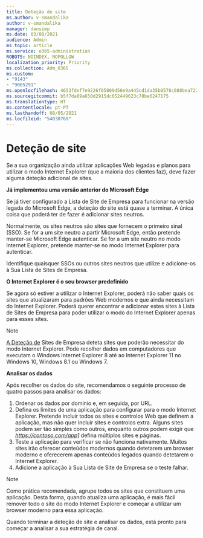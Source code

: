 ```yaml
---
title: Deteção de site
ms.author: v-smandalika
author: v-smandalika
manager: dansimp
ms.date: 03/08/2021
audience: Admin
ms.topic: article
ms.service: o365-administration
ROBOTS: NOINDEX, NOFOLLOW
localization_priority: Priority
ms.collection: Adm_O365
ms.custom:
- "9143"
- "9005291"
ms.openlocfilehash: 4653fdef7e9226f05809d56e9a445cd1da35b0578c088bea72252a281d4527d2
ms.sourcegitcommit: b5f7da89a650d2915dc652449623c78be6247175
ms.translationtype: HT
ms.contentlocale: pt-PT
ms.lasthandoff: 08/05/2021
ms.locfileid: "54030769"
---
```

# <a name="do-site-discovery"></a>Deteção de site

Se a sua organização ainda utilizar aplicações Web legadas e planos para utilizar o modo Internet Explorer (que a maioria dos clientes faz), deve fazer alguma deteção adicional de sites.

**Já implementou uma versão anterior do Microsoft Edge**

Se já tiver configurado a Lista de Site de Empresa para funcionar na versão legada do Microsoft Edge, a deteção do site está quase a terminar. A única coisa que poderá ter de fazer é adicionar sites neutros.

Normalmente, os sites neutros são sites que fornecem o primeiro sinal (SSO). Se for a um site neutro a partir Microsoft Edge, então pretende manter-se Microsoft Edge autenticar. Se for a um site neutro no modo Internet Explorer, pretende manter-se no modo Internet Explorer para autenticar.

Identifique quaisquer SSOs ou outros sites neutros que utilize e adicione-os à Sua Lista de Sites de Empresa.

**O Internet Explorer é o seu browser predefinido**

Se agora só estiver a utilizar o Internet Explorer, poderá não saber quais os sites que atualizaram para padrões Web modernos e que ainda necessitam do Internet Explorer. Poderá querer encontrar e adicionar estes sites à Lista de Sites de Empresa para poder utilizar o modo do Internet Explorer apenas para esses sites.

> [!NOTE]
> [A Deteção de](https://docs.microsoft.com/internet-explorer/ie11-deploy-guide/collect-data-using-enterprise-site-discovery) Sites de Empresa deteta sites que poderão necessitar do modo Internet Explorer. Pode recolher dados em computadores que executam o Windows Internet Explorer 8 até ao Internet Explorer 11 no Windows 10, Windows 8.1 ou Windows 7.

**Analisar os dados**

Após recolher os dados do site, recomendamos o seguinte processo de quatro passos para analisar os dados:
1. Ordenar os dados por domínio e, em seguida, por URL.
2. Defina os limites de uma aplicação para configurar para o modo Internet Explorer. Pretende incluir todos os sites e controlos Web que definem a aplicação, mas não quer incluir sites e controlos extra. Alguns sites podem ser tão simples como outros, enquanto outros podem exigir que *https://contoso.com/app1* defina múltiplos sites e páginas.
3. Teste a aplicação para verificar se não funciona nativamente. Muitos sites irão oferecer conteúdos modernos quando detetarem um browser moderno e oferecerem apenas conteúdos legados quando detetarem o Internet Explorer.
4. Adicione a aplicação à Sua Lista de Site de Empresa se o teste falhar.

> [!NOTE]
> Como prática recomendada, agrupe todos os sites que constituem uma aplicação. Desta forma, quando atualiza uma aplicação, é mais fácil remover todo o site do modo Internet Explorer e começar a utilizar um browser moderno para essa aplicação.

Quando terminar a deteção de site e analisar os dados, está pronto para começar a analisar a sua estratégia de canal.

